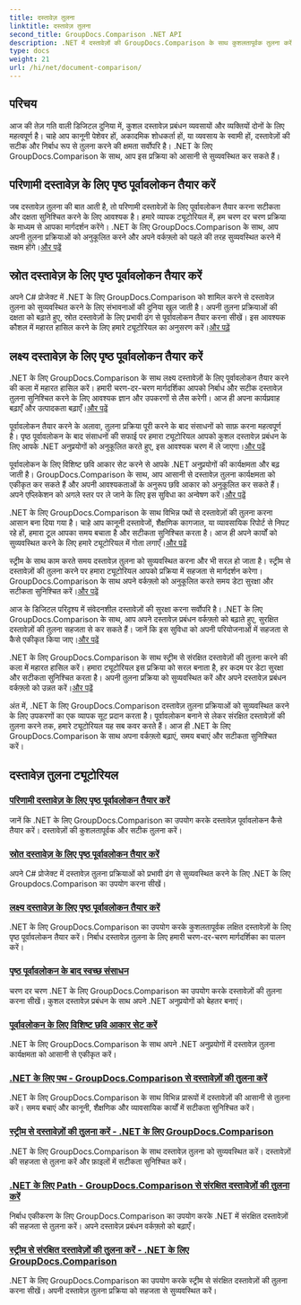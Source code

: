 ```yaml
---
title: दस्तावेज़ तुलना
linktitle: दस्तावेज़ तुलना
second_title: GroupDocs.Comparison .NET API
description: .NET में दस्तावेज़ों की GroupDocs.Comparison के साथ कुशलतापूर्वक तुलना करें। दस्तावेज़ प्रबंधन को सुव्यवस्थित करें, वर्कफ़्लो बढ़ाएँ और सटीकता सुनिश्चित करें। और अधिक जानें!
type: docs
weight: 21
url: /hi/net/document-comparison/
---
```

## परिचय

आज की तेज़ गति वाली डिजिटल दुनिया में, कुशल दस्तावेज़ प्रबंधन व्यवसायों और व्यक्तियों दोनों के लिए महत्वपूर्ण है। चाहे आप कानूनी पेशेवर हों, अकादमिक शोधकर्ता हों, या व्यवसाय के स्वामी हों, दस्तावेज़ों की सटीक और निर्बाध रूप से तुलना करने की क्षमता सर्वोपरि है। .NET के लिए GroupDocs.Comparison के साथ, आप इस प्रक्रिया को आसानी से सुव्यवस्थित कर सकते हैं।

## परिणामी दस्तावेज़ के लिए पृष्ठ पूर्वावलोकन तैयार करें

 जब दस्तावेज़ तुलना की बात आती है, तो परिणामी दस्तावेज़ों के लिए पूर्वावलोकन तैयार करना सटीकता और दक्षता सुनिश्चित करने के लिए आवश्यक है। हमारे व्यापक ट्यूटोरियल में, हम चरण दर चरण प्रक्रिया के माध्यम से आपका मार्गदर्शन करेंगे। .NET के लिए GroupDocs.Comparison के साथ, आप अपनी तुलना प्रक्रियाओं को अनुकूलित करने और अपने वर्कफ़्लो को पहले की तरह सुव्यवस्थित करने में सक्षम होंगे।[और पढ़ें](./generate-page-previews-resultant-document/)

## स्रोत दस्तावेज़ के लिए पृष्ठ पूर्वावलोकन तैयार करें

अपने C# प्रोजेक्ट में .NET के लिए GroupDocs.Comparison को शामिल करने से दस्तावेज़ तुलना को सुव्यवस्थित करने के लिए संभावनाओं की दुनिया खुल जाती है। अपनी तुलना प्रक्रियाओं की दक्षता को बढ़ाते हुए, स्रोत दस्तावेज़ों के लिए प्रभावी ढंग से पूर्वावलोकन तैयार करना सीखें। इस आवश्यक कौशल में महारत हासिल करने के लिए हमारे ट्यूटोरियल का अनुसरण करें।[और पढ़ें](./generate-page-previews-source-document/)

## लक्ष्य दस्तावेज़ के लिए पृष्ठ पूर्वावलोकन तैयार करें

 .NET के लिए GroupDocs.Comparison के साथ लक्ष्य दस्तावेज़ों के लिए पूर्वावलोकन तैयार करने की कला में महारत हासिल करें। हमारी चरण-दर-चरण मार्गदर्शिका आपको निर्बाध और सटीक दस्तावेज़ तुलना सुनिश्चित करने के लिए आवश्यक ज्ञान और उपकरणों से लैस करेगी। आज ही अपना कार्यप्रवाह बढ़ाएँ और उत्पादकता बढ़ाएँ।[और पढ़ें](./generate-page-previews-target-document/)

 पूर्वावलोकन तैयार करने के अलावा, तुलना प्रक्रिया पूरी करने के बाद संसाधनों को साफ़ करना महत्वपूर्ण है। पृष्ठ पूर्वावलोकन के बाद संसाधनों की सफाई पर हमारा ट्यूटोरियल आपको कुशल दस्तावेज़ प्रबंधन के लिए आपके .NET अनुप्रयोगों को अनुकूलित करते हुए, इस आवश्यक चरण में ले जाएगा।[और पढ़ें](./clean-resources-after-page-previews/)

पूर्वावलोकन के लिए विशिष्ट छवि आकार सेट करने से आपके .NET अनुप्रयोगों की कार्यक्षमता और बढ़ जाती है। GroupDocs.Comparison के साथ, आप आसानी से दस्तावेज़ तुलना कार्यक्षमता को एकीकृत कर सकते हैं और अपनी आवश्यकताओं के अनुरूप छवि आकार को अनुकूलित कर सकते हैं। अपने एप्लिकेशन को अगले स्तर पर ले जाने के लिए इस सुविधा का अन्वेषण करें।[और पढ़ें](./set-specific-image-sizes-for-previews/)

 .NET के लिए GroupDocs.Comparison के साथ विभिन्न पथों से दस्तावेज़ों की तुलना करना आसान बना दिया गया है। चाहे आप कानूनी दस्तावेजों, शैक्षणिक कागजात, या व्यावसायिक रिपोर्ट से निपट रहे हों, हमारा टूल आपका समय बचाता है और सटीकता सुनिश्चित करता है। आज ही अपने कार्यों को सुव्यवस्थित करने के लिए हमारे ट्यूटोरियल में गोता लगाएँ।[और पढ़ें](./compare-documents-from-path/)

 स्ट्रीम के साथ काम करते समय दस्तावेज़ तुलना को सुव्यवस्थित करना और भी सरल हो जाता है। स्ट्रीम से दस्तावेज़ों की तुलना करने पर हमारा ट्यूटोरियल आपको प्रक्रिया में सहजता से मार्गदर्शन करेगा। GroupDocs.Comparison के साथ अपने वर्कफ़्लो को अनुकूलित करते समय डेटा सुरक्षा और सटीकता सुनिश्चित करें।[और पढ़ें](./compare-documents-from-stream/)

आज के डिजिटल परिदृश्य में संवेदनशील दस्तावेज़ों की सुरक्षा करना सर्वोपरि है। .NET के लिए GroupDocs.Comparison के साथ, आप अपने दस्तावेज़ प्रबंधन वर्कफ़्लो को बढ़ाते हुए, सुरक्षित दस्तावेज़ों की तुलना सहजता से कर सकते हैं। जानें कि इस सुविधा को अपनी परियोजनाओं में सहजता से कैसे एकीकृत किया जाए।[और पढ़ें](./compare-protected-documents-from-path/)

 .NET के लिए GroupDocs.Comparison के साथ स्ट्रीम से संरक्षित दस्तावेज़ों की तुलना करने की कला में महारत हासिल करें। हमारा ट्यूटोरियल इस प्रक्रिया को सरल बनाता है, हर कदम पर डेटा सुरक्षा और सटीकता सुनिश्चित करता है। अपनी तुलना प्रक्रिया को सुव्यवस्थित करें और अपने दस्तावेज़ प्रबंधन वर्कफ़्लो को उन्नत करें।[और पढ़ें](./compare-protected-documents-from-stream/)

अंत में, .NET के लिए GroupDocs.Comparison दस्तावेज़ तुलना प्रक्रियाओं को सुव्यवस्थित करने के लिए उपकरणों का एक व्यापक सूट प्रदान करता है। पूर्वावलोकन बनाने से लेकर संरक्षित दस्तावेज़ों की तुलना करने तक, हमारे ट्यूटोरियल यह सब कवर करते हैं। आज ही .NET के लिए GroupDocs.Comparison के साथ अपना वर्कफ़्लो बढ़ाएं, समय बचाएं और सटीकता सुनिश्चित करें।
## दस्तावेज़ तुलना ट्यूटोरियल
### [परिणामी दस्तावेज़ के लिए पृष्ठ पूर्वावलोकन तैयार करें](./generate-page-previews-resultant-document/)
जानें कि .NET के लिए GroupDocs.Comparison का उपयोग करके दस्तावेज़ पूर्वावलोकन कैसे तैयार करें। दस्तावेज़ों की कुशलतापूर्वक और सटीक तुलना करें।
### [स्रोत दस्तावेज़ के लिए पृष्ठ पूर्वावलोकन तैयार करें](./generate-page-previews-source-document/)
अपने C# प्रोजेक्ट में दस्तावेज़ तुलना प्रक्रियाओं को प्रभावी ढंग से सुव्यवस्थित करने के लिए .NET के लिए Groupdocs.Comparison का उपयोग करना सीखें।
### [लक्ष्य दस्तावेज़ के लिए पृष्ठ पूर्वावलोकन तैयार करें](./generate-page-previews-target-document/)
.NET के लिए GroupDocs.Comparison का उपयोग करके कुशलतापूर्वक लक्षित दस्तावेज़ों के लिए पृष्ठ पूर्वावलोकन तैयार करें। निर्बाध दस्तावेज़ तुलना के लिए हमारी चरण-दर-चरण मार्गदर्शिका का पालन करें।
### [पृष्ठ पूर्वावलोकन के बाद स्वच्छ संसाधन](./clean-resources-after-page-previews/)
चरण दर चरण .NET के लिए GroupDocs.Comparison का उपयोग करके दस्तावेज़ों की तुलना करना सीखें। कुशल दस्तावेज़ प्रबंधन के साथ अपने .NET अनुप्रयोगों को बेहतर बनाएं।
### [पूर्वावलोकन के लिए विशिष्ट छवि आकार सेट करें](./set-specific-image-sizes-for-previews/)
.NET के लिए GroupDocs.Comparison के साथ अपने .NET अनुप्रयोगों में दस्तावेज़ तुलना कार्यक्षमता को आसानी से एकीकृत करें।
### [.NET के लिए पथ - GroupDocs.Comparison से दस्तावेज़ों की तुलना करें](./compare-documents-from-path/)
.NET के लिए GroupDocs.Comparison के साथ विभिन्न प्रारूपों में दस्तावेज़ों की आसानी से तुलना करें। समय बचाएं और कानूनी, शैक्षणिक और व्यावसायिक कार्यों में सटीकता सुनिश्चित करें।
### [स्ट्रीम से दस्तावेज़ों की तुलना करें - .NET के लिए GroupDocs.Comparison](./compare-documents-from-stream/)
.NET के लिए GroupDocs.Comparison के साथ दस्तावेज़ तुलना को सुव्यवस्थित करें। दस्तावेज़ों की सहजता से तुलना करें और फ़ाइलों में सटीकता सुनिश्चित करें।
### [.NET के लिए Path - GroupDocs.Comparison से संरक्षित दस्तावेज़ों की तुलना करें](./compare-protected-documents-from-path/)
निर्बाध एकीकरण के लिए GroupDocs.Comparison का उपयोग करके .NET में संरक्षित दस्तावेज़ों की सहजता से तुलना करें। अपने दस्तावेज़ प्रबंधन वर्कफ़्लो को बढ़ाएँ।
### [स्ट्रीम से संरक्षित दस्तावेज़ों की तुलना करें - .NET के लिए GroupDocs.Comparison](./compare-protected-documents-from-stream/)
.NET के लिए GroupDocs.Comparison का उपयोग करके स्ट्रीम से संरक्षित दस्तावेज़ों की तुलना करना सीखें। अपनी दस्तावेज़ तुलना प्रक्रिया को सहजता से सुव्यवस्थित करें।